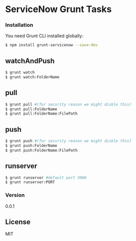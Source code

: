 # ServiceNow Grunt Tasks
### Installation

You need Grunt CLI installed globally:
```sh
$ npm install grunt-servicenow --save-dev
```
## watchAndPush
```sh
$ grunt watch
$ grunt watch:FolderName
```
## pull
```sh
$ grunt pull #(for security reason we might disble this)
$ grunt pull:FolderName
$ grunt pull:FolderName:FilePath
```
## push
```sh
$ grunt push #(for security reason we might disble this)
$ grunt push:FolderName
$ grunt push:FolderName:FilePath
```
## runserver
```sh
$ grunt runserver #default port 3000
$ grunt runserver:PORT
```
### Version
0.0.1

License
----

MIT


